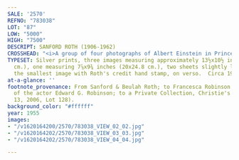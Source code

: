 ```yaml
---
SALE: '2570'
REFNO: "783038"
LOT: "87"
LOW: "5000"
HIGH: "7500"
DESCRIPT: SANFORD ROTH (1906-1962)
CROSSHEAD: "<i>A group of four photographs of Albert Einstein in Princeton, New Jersey.</i>"
TYPESET: Silver prints, three images measuring approximately 13½x10½ inches (34.3x36.7
  cm.), one measuring 7⅞x9¾ inches (20x24.8 cm.), two sheets slightly larger, and
  the smallest image with Roth's credit hand stamp, on verso.  Circa 1955
at-a-glance: ''
footnote_provenance: From Sanford & Beulah Roth; to Francesca Robinson Sanchez, granddaughter
  of the actor Edward G. Robinson; to a Private Collection, Christie's London (December
  13, 2006, Lot 128).
background_color: "#ffffff"
year: 1955
images:
- "/v1620164200/2570/783038_VIEW_02_02.jpg"
- "/v1620164202/2570/783038_VIEW_03_03.jpg"
- "/v1620164202/2570/783038_VIEW_04_04.jpg"

---
```

